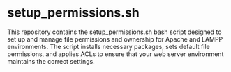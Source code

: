 # setup_permissions.sh
This repository contains the setup_permissions.sh bash script designed to set up and manage file permissions and ownership for Apache and LAMPP environments. The script installs necessary packages, sets default file permissions, and applies ACLs to ensure that your web server environment maintains the correct settings.
